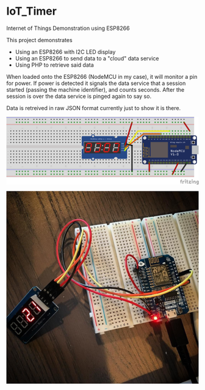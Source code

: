 # IoT_Timer
Internet of Things Demonstration using ESP8266

This project demonstrates

* Using an ESP8266 with I2C LED display
* Using an ESP8266 to send data to a "cloud" data service
* Using PHP to retrieve said data

When loaded onto the ESP8266 (NodeMCU in my case), it will monitor a pin for power. If power is detected it signals the data service that a session started (passing the machine identifier), and counts seconds. After the session is over the data service is pinged again to say so.

Data is retreived in raw JSON format currently just to show it is there.

![Fritzing](https://github.com/Protospace/IoT_Timer/blob/master/iot-esp8266_bb.png?raw=true)

![Photo](https://github.com/Protospace/IoT_Timer/blob/master/iot__arduino__esp8266.jpg?raw=true)
